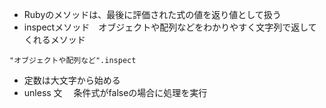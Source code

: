 * Rubyのメソッドは、最後に評価された式の値を返り値として扱う
* inspectメソッド　オブジェクトや配列などをわかりやすく文字列で返してくれるメソッド
```
"オブジェクトや配列など".inspect
```
* 定数は大文字から始める
* unless 文　 条件式がfalseの場合に処理を実行


